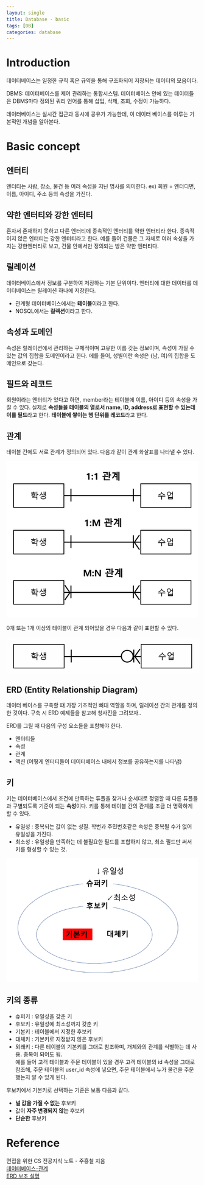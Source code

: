 ```yaml
---
layout: single
title: Database - basic
tags: [DB]
categories: database
---
```

# Introduction
데이터베이스는 일정한 규칙 혹은 규약을 통해 구조화되어 저장되는 데이터의 모음이다.

DBMS: 데이터베이스를 제어 관리하는 통합시스템. 데이터베이스 안에 있는 데이터들은
DBMS마다 정의된 쿼리 언어를 통해 삽입, 삭제, 조회, 수정이 가능하다.

데이터베이스는 실시간 접근과 동시에 공유가 가능한데, 이 데이터 베이스를 이루는 기본적인 개념을 알아본다.

# Basic concept
## 엔터티
엔터티는 사람, 장소, 물건 등 여러 속성을 지닌 명사를 의미한다.
ex) 회원 = 엔터디면, 이름, 아이디, 주소 등의 속성을 가진다.

## 약한 엔터티와 강한 엔터티
혼자서 존재하지 못하고 다른 엔터티에 종속적인 엔터티를 약한 엔터티라 한다.
종속적이지 않은 엔터티는 강한 엔터티라고 한다.
예를 들어 건물은 그 자체로 여러 속성을 가지는 강한엔터티로 보고, 건물 안에서만 정의되는
방은 약한 엔터티다.

## 릴레이션
데이터베이스에서 정보를 구분하여 저장하는 기본 단위이다. 
엔터티에 대한 데이터를 데이터베이스는 릴레이션 하나에 저장한다.
- 관계형 데이터베이스에서는 **테이블**이라고 한다.
- NOSQL에서는 **컬렉션**이라고 한다.

## 속성과 도메인
속성은 릴레이션에서 관리하는 구체적이며 고유한 이름 갖는 정보이며,
속성이 가질 수 있는 값의 집합을 도메인이라고 한다.
에를 들어, 성별이란 속성은 {남, 여}의 집합을 도메인으로 갖는다.

## 필드와 레코드
회원이라는 엔터티가 있다고 하면, member라는 테이블에 이름, 아이디 등의 속성을 가질 수 있다.
실제로 **속성들을 테이블의 열로서 name, ID, address로 표현할 수 있는데 이를 필드**라고 한다.
**테이블에 쌓이는 행 단위를 레코드**라고 한다.

## 관계
테이블 간에도 서로 관계가 정의되어 있다. 다음과 같이 관계 화살표를 나타낼 수 있다.  

![](./../../../assets/images/2022-09-03-database_images/1662219055914.png)   
 
0개 또는 1개 이상의 테이블이 관계 되어있을 경우 다음과 같이 표현할 수 있다.    

![](./../../../assets/images/2022-09-03-database_images/1662219102587.png)

## ERD (Entity Relationship Diagram)
데이터 베이스를 구축할 떄 가장 기초적인 뼈대 역할을 하며, 릴레이션 간의 관게를 정의한 것이다.
구축 시 ERD 예제들을 참고해 청사진을 그려보자..

ERD를 그릴 때 다음의 구성 요소들을 포함해야 한다.
- 엔터티들
- 속성
- 관계
- 액션 (어떻게 엔터티들이 데이터베이스 내에서 정보를 공유하는지를 나타냄)


## 키
키는 데이터베이스에서 조건에 만족하는 튜플을 찾거나 순서대로 정렬할 때 다른 튜플들과 구별되도록 기준이 되는 **속성**이다.
키를 통해 테이블 간의 관계를 조금 더 명확하게 할 수 있다.
- 유일성 : 중복되는 값이 없는 성질. 학번과 주민번호같은 속성은 중복될 수가 없어 유일성을 가진다.
- 최소성 : 유일성을 만족하는 데 불필요한 필드를 조합하지 않고, 최소 필드만 써서 키를 형성할 수 있는 것.    

![](./../../../assets/images/2022-09-03-database_images/1662219730700.png)

## 키의 종류
- 슈퍼키 : 유일성을 갖춘 키
- 후보키 : 유일성에 최소성까지 갖춘 키
- 기본키 : 테이블에서 지정한 후보키
- 대체키 : 기본키로 지정받지 않은 후보키
- 외래키 : 다른 테이블의 기본키를 그대로 참조하며, 개체와의 관계를 식별하는 데 사용. 중복이 되어도 됨.    
예를 들어 고객 테이블과 주문 테이블이 있을 경우 고객 테이블의 id 속성을 그대로 참조해, 주문 테이블의 user_id 속성에 넣으면, 주문 테이블에서 누가 물건을 주문했는지 알 수 있게 된다.

후보키에서 기본키로 선택하는 기준은 보통 다음과 같다.
- **널 값을 가질 수 없는** 후보키
- 값이 **자주 변경되지 않는** 후보키
- **단순한** 후보키


# Reference
면접을 위한 CS 전공지식 노트 - 주홍철 지음         
[데이터베이스-관계](https://doorbw.tistory.com/228)       
[ERD 보조 설명](https://www.techtarget.com/searchdatamanagement/definition/entity-relationship-diagram-ERD)